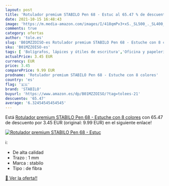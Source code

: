 ```yaml
---
layout: post
title: 'Rotulador premium STABILO Pen 68 - Estuc al 65.47 % de descuento'
date: 2021-10-15 16:48:43
image: 'https://m.media-amazon.com/images/I/418qmPv3+xS._SL500_._SL400_.jpg'
comments: true
category: ofertas
author: 'tole.es'
slug: 'B01MZZOISO-es Rotulador premium STABILO Pen 68 - Estuche con 8 colores'
sku: 'B01MZZOISO-es'
tags: [ 'Bolígrafos, lápices y útiles de escritura','Oficina y papelería','Rotuladores permanentes','Rotuladores y subrayadores','rotulador','stabilo', ]
actualPrice: 3.45 EUR
currency: EUR
price: 3.45
comparePrice: 9.99 EUR
prodname: 'Rotulador premium STABILO Pen 68 - Estuche con 8 colores'
country: 'es'
flag: '🇪🇸'
brand: 'STABILO'
buyurl: 'https://www.amazon.es/dp/B01MZZOISO/?tag=tolees-21'
descuento: '65.47'
average: '6.32454545454545'
---
```


Está [Rotulador premium STABILO Pen 68 - Estuche con 8 colores](https://www.amazon.es/dp/B01MZZOISO/?tag=tolees-21) con 65.47 de descuento por 3.45 EUR (original: 9.99 EUR) en el siguiente enlace!

[![Rotulador premium STABILO Pen 68 - Estuc](https://m.media-amazon.com/images/I/418qmPv3+xS._SL500_._SL400_.jpg)](https://www.amazon.es/dp/B01MZZOISO/?tag=tolees-21)

ℹ️:

- De alta calidad
- Trazo : 1 mm
- Marca : stabilo
- Tipo : de fibra

[🛒 Ver la oferta!!](https://www.amazon.es/dp/B01MZZOISO/?tag=tolees-21)
